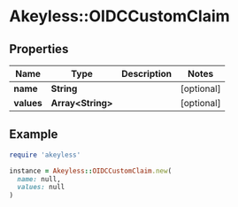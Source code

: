 # Akeyless::OIDCCustomClaim

## Properties

| Name | Type | Description | Notes |
| ---- | ---- | ----------- | ----- |
| **name** | **String** |  | [optional] |
| **values** | **Array&lt;String&gt;** |  | [optional] |

## Example

```ruby
require 'akeyless'

instance = Akeyless::OIDCCustomClaim.new(
  name: null,
  values: null
)
```

